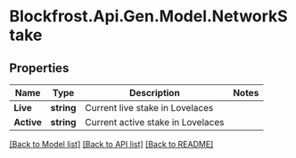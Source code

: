 # Blockfrost.Api.Gen.Model.NetworkStake
## Properties

Name | Type | Description | Notes
------------ | ------------- | ------------- | -------------
**Live** | **string** | Current live stake in Lovelaces | 
**Active** | **string** | Current active stake in Lovelaces | 

[[Back to Model list]](../README.md#documentation-for-models) [[Back to API list]](../README.md#documentation-for-api-endpoints) [[Back to README]](../README.md)

